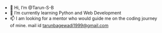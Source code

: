 - 👋 Hi, I’m @Tarun-S-B
- 🌱 I’m currently learning Python and Web Development
- 📫 I am looking for a mentor who would guide me on the coding journey of mine. mail id tarunbagewadi1999@gmail.com

<!---
Tarun-S-B/Tarun-S-B is a ✨ special ✨ repository because its `README.md` (this file) appears on your GitHub profile.
You can click the Preview link to take a look at your changes.
--->
